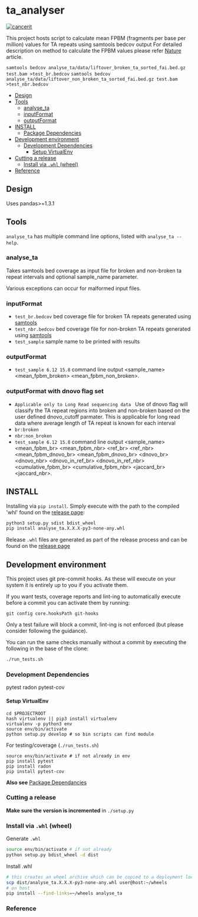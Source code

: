 # ta_analyser
[![cancerit](https://circleci.com/gh/cancerit/ta_analyser.svg?style=svg)](https://circleci.com/gh/cancerit/ta_analyser)

This project hosts script to calculate mean FPBM (fragments per base per million) values for TA repeats using samtools bedcov output 
For detailed description on method to calculate the FPBM values please refer [Nature] article.


`samtools bedcov analyse_ta/data/liftover_broken_ta_sorted_fai.bed.gz test.bam >test_br.bedcov` 
`samtools bedcov analyse_ta/data/liftover_non_broken_ta_sorted_fai.bed.gz test.bam >test_nbr.bedcov`

<!-- TOC depthFrom:2 depthTo:6 withLinks:1 updateOnSave:1 orderedList:0 -->

- [Design](#design)
- [Tools](#tools)
	- [analyse_ta](#analyse_ta)
	- [inputFormat](#inputformat)
	- [outputFormat](#outputformat)
- [INSTALL](#install)
	- [Package Dependencies](#package-dependencies)
- [Development environment](#development-environment)
	- [Development Dependencies](#development-dependencies)
		- [Setup VirtualEnv](#setup-virtualenv)
- [Cutting a release](#cutting-a-release)
	- [Install via `.whl` (wheel)](#install-via-whl-wheel)
- [Reference](#reference)

<!-- /TOC -->

## Design

Uses pandas>=1.3.1

## Tools

`analyse_ta` has multiple command line options, listed with `analyse_ta --help`.

### analyse_ta
Takes samtools bed coverage as input file for broken and non-broken ta repeat intervals and optional sample_name parameter.

Various exceptions can occur for malformed input files.

### inputFormat

 * ```test_br.bedcov```  bed coverage file for broken TA repeats generated using [samtools]
 * ```test_nbr.bedcov```  bed coverage file for non-broken TA repeats generated using [samtools]
 * ```test_sample```  sample name to be printed with results

### outputFormat

 * ```test_sample 6.12 15.8``` command line output <sample_name> <mean_fpbm_broken> <mean_fpbm_non_broken>.

### outputFormat with dnovo flag set 
* ```Applicable only to Long Read sequencing data ```
Use of dnovo flag will classify the TA repeat regions into broken and non-broken based on the user defined dnovo_cutoff parmater.
This  is applicable for long read data where average length of TA repeat is known for each interval
* ```br:broken```
* ```nbr:non_broken```
* ```test_sample 6.12 15.8``` command line output <sample_name> <mean_fpbm_br> <mean_fpbm_nbr> <ref_br> <ref_nbr> <mean_fpbm_dnovo_br> <mean_fpbm_dnovo_br> <dnovo_br> <dnovo_nbr> <dnovo_in_ref_br> <dnovo_in_ref_nbr> <cumulative_fpbm_br> <cumulative_fpbm_nbr> <jaccard_br> <jaccard_nbr>. 

## INSTALL
Installing via `pip install`. Simply execute with the path to the compiled 'whl' found on the [release page][analyse_ta-releases]:

```bash
python3 setup.py sdist bdist_wheel
pip install analyse_ta.X.X.X-py3-none-any.whl
```

Release `.whl` files are generated as part of the release process and can be found on the [release page][analyse_ta-releases]

## Development environment

This project uses git pre-commit hooks.  As these will execute on your system it
is entirely up to you if you activate them.

If you want tests, coverage reports and lint-ing to automatically execute before
a commit you can activate them by running:

```
git config core.hooksPath git-hooks
```

Only a test failure will block a commit, lint-ing is not enforced (but please consider
following the guidance).

You can run the same checks manually without a commit by executing the following
in the base of the clone:

```bash
./run_tests.sh
```

### Development Dependencies

pytest
radon
pytest-cov

#### Setup VirtualEnv

```
cd $PROJECTROOT
hash virtualenv || pip3 install virtualenv
virtualenv -p python3 env
source env/bin/activate
python setup.py develop # so bin scripts can find module
```

For testing/coverage (`./run_tests.sh`)

```
source env/bin/activate # if not already in env
pip install pytest
pip install radon
pip install pytest-cov
```

__Also see__ [Package Dependancies](#package-dependancies)

### Cutting a release

__Make sure the version is incremented__ in `./setup.py`

### Install via `.whl` (wheel)

Generate `.whl`

```bash
source env/bin/activate # if not already
python setup.py bdist_wheel -d dist
```

Install .whl

```bash
# this creates an wheel archive which can be copied to a deployment location, e.g.
scp dist/analyse_ta.X.X.X-py3-none-any.whl user@host:~/wheels
# on host
pip install --find-links=~/wheels analyse_ta
```

### Reference
<!--refs-->
 [Nature]:https://www.nature.com/articles/s41586-020-2769-8
 [samtools]: http://www.htslib.org
 [analyse_ta-releases]: https://github.com/cancerit/ta_analyser/releases

